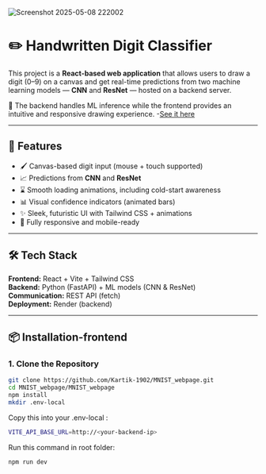 ![Screenshot 2025-05-08 222002](https://github.com/user-attachments/assets/faa1b77a-d52c-4b4c-89de-64c5d0f22d8a)
# ✏️ Handwritten Digit Classifier

This project is a **React-based web application** that allows users to draw a digit (0–9) on a canvas and get real-time predictions from two machine learning models — **CNN** and **ResNet** — hosted on a backend server.

🧠 The backend handles ML inference while the frontend provides an intuitive and responsive drawing experience.
-[See it here](https://github.com/bismuth01/mnist-api)

---

## 🚀 Features

- 🖌️ Canvas-based digit input (mouse + touch supported)
- 📈 Predictions from **CNN** and **ResNet**
- ⌛ Smooth loading animations, including cold-start awareness
- 📊 Visual confidence indicators (animated bars)
- ✨ Sleek, futuristic UI with Tailwind CSS + animations
- 📱 Fully responsive and mobile-ready

---

## 🛠️ Tech Stack

**Frontend:** React + Vite + Tailwind CSS  
**Backend:** Python (FastAPI) + ML models (CNN & ResNet)  
**Communication:** REST API (fetch)  
**Deployment:** Render (backend)

---

## 📦 Installation-frontend

### 1. Clone the Repository

```bash
git clone https://github.com/Kartik-1902/MNIST_webpage.git
cd MNIST_webpage/MNIST_webpage
npm install
mkdir .env-local
```
Copy this into your .env-local : 
```bash
VITE_API_BASE_URL=http://<your-backend-ip>
```
Run this command in root folder:
```bash
npm run dev
```
